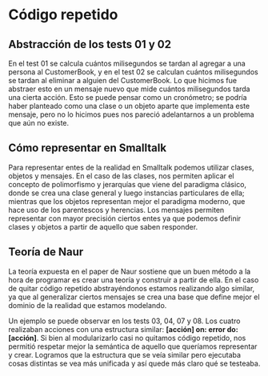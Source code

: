 # Código repetido

## Abstracción de los tests 01 y 02

  En el test 01 se calcula cuántos milisegundos se tardan al agregar a una persona al CustomerBook, y en el test 02 se calculan cuántos milisegundos se tardan al eliminar a alguien del CustomerBook. Lo que hicimos fue abstraer esto en un mensaje nuevo que mide cuántos milisegundos tarda una cierta acción. Esto se puede pensar como un cronómetro; se podría haber planteado como una clase o un objeto aparte que implementa este mensaje, pero no lo hicimos pues nos pareció adelantarnos a un problema que aún no existe.

## Cómo representar en Smalltalk

  Para representar entes de la realidad en Smalltalk podemos utilizar clases, objetos y mensajes. En el caso de las clases, nos permiten aplicar el concepto de polimorfismo y jerarquías que viene del paradigma clásico, donde se crea una clase general y luego instancias particulares de ella; mientras que los objetos representan mejor el paradigma moderno, que hace uso de los parentescos y herencias. Los mensajes permiten representar con mayor precisión ciertos entes ya que podemos definir clases y objetos a partir de aquello que saben responder.

## Teoría de Naur

  La teoría expuesta en el paper de Naur sostiene que un buen método a la hora de programar es crear una teoría y construir a partir de ella. En el caso de quitar código repetido abstrayéndonos estamos realizando algo similar, ya que al generalizar ciertos mensajes se crea una base que define mejor el dominio de la realidad que estamos modelando. 
  
  Un ejemplo se puede observar en los tests 03, 04, 07 y 08. Los cuatro realizaban acciones con una estructura similar: __[acción] on: error do: [acción]__. Si bien al modularizarlo casi no quitamos código repetido, nos permitió respetar mejor la semántica de aquello que queríamos representar y crear. Logramos que la estructura que se veía similar pero ejecutaba cosas distintas se vea más unificada y así quede más claro qué se testeaba. 
